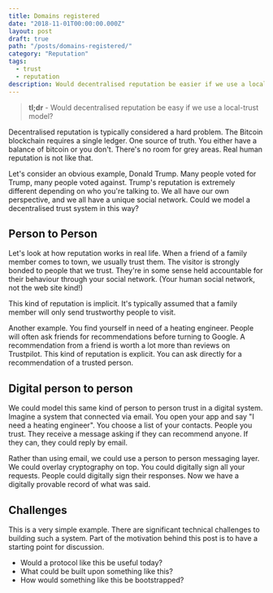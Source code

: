 ```yaml
---
title: Domains registered
date: "2018-11-01T00:00:00.000Z"
layout: post
draft: true
path: "/posts/domains-registered/"
category: "Reputation"
tags:
  - trust
  - reputation
description: Would decentralised reputation be easier if we use a local-trust model?
---
```

> **tl;dr**  - Would decentralised reputation be easy if we use a local-trust model?

Decentralised reputation is typically considered a hard problem. The Bitcoin blockchain requires a single ledger. One source of truth. You either have a balance of bitcoin or you don't. There's no room for grey areas. Real human reputation is not like that.

Let's consider an obvious example, Donald Trump. Many people voted for Trump, many people voted against. Trump's reputation is extremely different depending on who you're talking to. We all have our own perspective, and we all have a unique social network. Could we model a decentralised trust system in this way?

## Person to Person

Let's look at how reputation works in real life. When a friend of a family member comes to town, we usually trust them. The visitor is strongly bonded to people that we trust. They're in some sense held accountable for their behaviour through your social network. (Your human social network, not the web site kind!)

This kind of reputation is implicit. It's typically assumed that a family member will only send trustworthy people to visit.

Another example. You find yourself in need of a heating engineer. People will often ask friends for recommendations before turning to Google. A recommendation from a friend is worth a lot more than reviews on Trustpilot. This kind of reputation is explicit. You can ask directly for a recommendation of a trusted person.

## Digital person to person

We could model this same kind of person to person trust in a digital system. Imagine a system that connected via email. You open your app and say "I need a heating engineer". You choose a list of your contacts. People you trust. They receive a message asking if they can recommend anyone. If they can, they could reply by email.

Rather than using email, we could use a person to person messaging layer. We could overlay cryptography on top. You could digitally sign all your requests. People could digitally sign their responses. Now we have a digitally provable record of what was said.

## Challenges

This is a very simple example. There are significant technical challenges to building such a system. Part of the motivation behind this post is to have a starting point for discussion.

* Would a protocol like this be useful today?
* What could be built upon something like this?
* How would something like this be bootstrapped?
